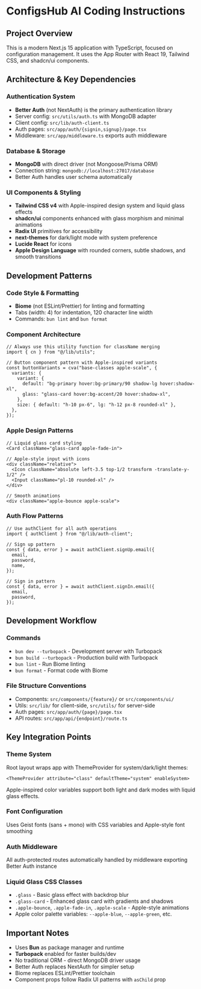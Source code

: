# ConfigsHub AI Coding Instructions

## Project Overview

This is a modern Next.js 15 application with TypeScript, focused on configuration management. It uses the App Router with React 19, Tailwind CSS, and shadcn/ui components.

## Architecture & Key Dependencies

### Authentication System

- **Better Auth** (not NextAuth) is the primary authentication library
- Server config: `src/utils/auth.ts` with MongoDB adapter
- Client config: `src/lib/auth-client.ts`
- Auth pages: `src/app/auth/{signin,signup}/page.tsx`
- Middleware: `src/app/middleware.ts` exports auth middleware

### Database & Storage

- **MongoDB** with direct driver (not Mongoose/Prisma ORM)
- Connection string: `mongodb://localhost:27017/database`
- Better Auth handles user schema automatically

### UI Components & Styling

- **Tailwind CSS v4** with Apple-inspired design system and liquid glass effects
- **shadcn/ui** components enhanced with glass morphism and minimal animations
- **Radix UI** primitives for accessibility
- **next-themes** for dark/light mode with system preference
- **Lucide React** for icons
- **Apple Design Language** with rounded corners, subtle shadows, and smooth transitions

## Development Patterns

### Code Style & Formatting

- **Biome** (not ESLint/Prettier) for linting and formatting
- Tabs (width: 4) for indentation, 120 character line width
- Commands: `bun lint` and `bun format`

### Component Architecture

```tsx
// Always use this utility function for className merging
import { cn } from "@/lib/utils";

// Button component pattern with Apple-inspired variants
const buttonVariants = cva("base-classes apple-scale", {
  variants: {
    variant: {
      default: "bg-primary hover:bg-primary/90 shadow-lg hover:shadow-xl",
      glass: "glass-card hover:bg-accent/20 hover:shadow-xl",
    },
    size: { default: "h-10 px-6", lg: "h-12 px-8 rounded-xl" },
  },
});
```

### Apple Design Patterns

```tsx
// Liquid glass card styling
<Card className="glass-card apple-fade-in">

// Apple-style input with icons
<div className="relative">
  <Icon className="absolute left-3.5 top-1/2 transform -translate-y-1/2" />
  <Input className="pl-10 rounded-xl" />
</div>

// Smooth animations
<div className="apple-bounce apple-scale">
```

### Auth Flow Patterns

```tsx
// Use authClient for all auth operations
import { authClient } from "@/lib/auth-client";

// Sign up pattern
const { data, error } = await authClient.signUp.email({
  email,
  password,
  name,
});

// Sign in pattern
const { data, error } = await authClient.signIn.email({
  email,
  password,
});
```

## Development Workflow

### Commands

- `bun dev --turbopack` - Development server with Turbopack
- `bun build --turbopack` - Production build with Turbopack
- `bun lint` - Run Biome linting
- `bun format` - Format code with Biome

### File Structure Conventions

- Components: `src/components/{feature}/` or `src/components/ui/`
- Utils: `src/lib/` for client-side, `src/utils/` for server-side
- Auth pages: `src/app/auth/{page}/page.tsx`
- API routes: `src/app/api/{endpoint}/route.ts`

## Key Integration Points

### Theme System

Root layout wraps app with ThemeProvider for system/dark/light themes:

```tsx
<ThemeProvider attribute="class" defaultTheme="system" enableSystem>
```

Apple-inspired color variables support both light and dark modes with liquid glass effects.

### Font Configuration

Uses Geist fonts (sans + mono) with CSS variables and Apple-style font smoothing

### Auth Middleware

All auth-protected routes automatically handled by middleware exporting Better Auth instance

### Liquid Glass CSS Classes

- `.glass` - Basic glass effect with backdrop blur
- `.glass-card` - Enhanced glass card with gradients and shadows
- `.apple-bounce`, `.apple-fade-in`, `.apple-scale` - Apple-style animations
- Apple color palette variables: `--apple-blue`, `--apple-green`, etc.

## Important Notes

- Uses **Bun** as package manager and runtime
- **Turbopack** enabled for faster builds/dev
- No traditional ORM - direct MongoDB driver usage
- Better Auth replaces NextAuth for simpler setup
- Biome replaces ESLint/Prettier toolchain
- Component props follow Radix UI patterns with `asChild` prop
